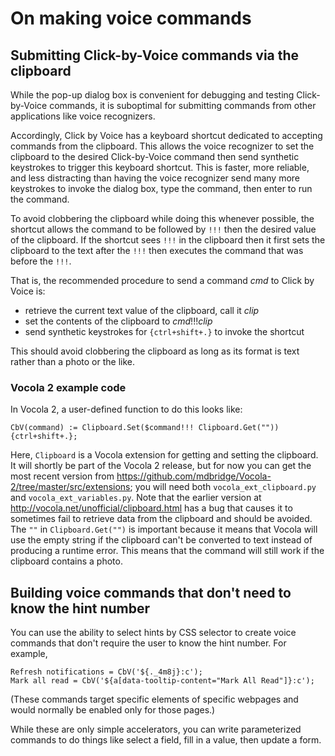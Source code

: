 # On making voice commands

## Submitting Click-by-Voice commands via the clipboard

While the pop-up dialog box is convenient for debugging and testing
Click-by-Voice commands, it is suboptimal for submitting commands from
other applications like voice recognizers.

Accordingly, Click by Voice has a keyboard shortcut dedicated to
accepting commands from the clipboard.  This allows the voice recognizer
to set the clipboard to the desired Click-by-Voice command then send
synthetic keystrokes to trigger this keyboard shortcut.  This is faster,
more reliable, and less distracting than having the voice recognizer
send many more keystrokes to invoke the dialog box, type the command,
then enter to run the command.

To avoid clobbering the clipboard while doing this whenever possible,
the shortcut allows the command to be followed by `!!!` then the desired
value of the clipboard.  If the shortcut sees `!!!` in the clipboard
then it first sets the clipboard to the text after the `!!!` then
executes the command that was before the `!!!`.

That is, the recommended procedure to send a command *cmd* to Click by
Voice is:

* retrieve the current text value of the clipboard, call it *clip*
* set the contents of the clipboard to *cmd*!!!*clip*
* send synthetic keystrokes for `{ctrl+shift+.}` to invoke the shortcut

This should avoid clobbering the clipboard as long as its format is text
rather than a photo or the like.

### Vocola 2 example code

In Vocola 2, a user-defined function to do this looks like:

    CbV(command) := Clipboard.Set($command!!! Clipboard.Get("")) {ctrl+shift+.};

Here, `Clipboard` is a Vocola extension for getting and setting the
clipboard.  It will shortly be part of the Vocola 2 release, but for now
you can get the most recent version from
https://github.com/mdbridge/Vocola-2/tree/master/src/extensions; you
will need both `vocola_ext_clipboard.py` and `vocola_ext_variables.py`.
Note that the earlier version at
http://vocola.net/unofficial/clipboard.html has a bug that causes it to
sometimes fail to retrieve data from the clipboard and should be
avoided.  The `""` in `Clipboard.Get("")` is important because it means
that Vocola will use the empty string if the clipboard can't be
converted to text instead of producing a runtime error.  This means that
the command will still work if the clipboard contains a photo.


## Building voice commands that don't need to know the hint number

You can use the ability to select hints by CSS selector to create voice
commands that don't require the user to know the hint number.    For
example,

	Refresh notifications = CbV('${._4m8j}:c');
    Mark all read = CbV('${a[data-tooltip-content="Mark All Read"]}:c');

(These commands target specific elements of specific webpages and would
normally be enabled only for those pages.)

While these are only simple accelerators, you can write parameterized
commands to do things like select a field, fill in a value, then update
a form.
